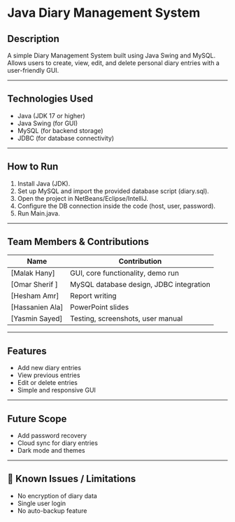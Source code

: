 # Java Diary Management System

##  Description
A simple Diary Management System built using Java Swing and MySQL. Allows users to create, view, edit, and delete personal diary entries with a user-friendly GUI.

---

##  Technologies Used
- Java (JDK 17 or higher)
- Java Swing (for GUI)
- MySQL (for backend storage)
- JDBC (for database connectivity)

---

##  How to Run
1. Install Java (JDK).
2. Set up MySQL and import the provided database script (diary.sql).
3. Open the project in NetBeans/Eclipse/IntelliJ.
4. Configure the DB connection inside the code (host, user, password).
5. Run Main.java.

---

##  Team Members & Contributions

| Name             | Contribution                            |
|------------------|------------------------------------------|
| [Malak Hany]      | GUI, core functionality, demo run        |
| [Omar Sherif ]  | MySQL database design, JDBC integration  |
| [Hesham Amr]  | Report writing                           |
| [Hassanien Ala]  | PowerPoint slides                        |
| [Yasmin Sayed]  | Testing, screenshots, user manual        |

---

##  Features
- Add new diary entries
- View previous entries
- Edit or delete entries
- Simple and responsive GUI

---

##  Future Scope
- Add password recovery
- Cloud sync for diary entries
- Dark mode and themes

---

## 🧠 Known Issues / Limitations
- No encryption of diary data
- Single user login
- No auto-backup feature
